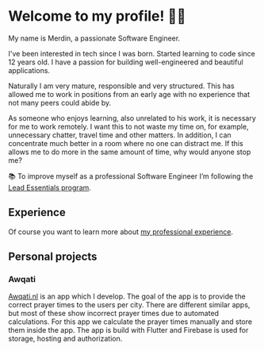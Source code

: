 # Welcome to my profile! 👋🏻 

My name is Merdin, a passionate Software Engineer.

I've been interested in tech since I was born. Started learning to code since 12 years old. I have a passion for building well-engineered and beautiful applications.

Naturally I am very mature, responsible and very structured. This has allowed me to work in positions from an early age with no experience that not many peers could abide by.

As someone who enjoys learning, also unrelated to his work, it is necessary for me to work remotely. I want this to not waste my time on, for example, unnecessary chatter, travel time and other matters. In addition, I can concentrate much better in a room where no one can distract me. If this allows me to do more in the same amount of time, why would anyone stop me?

📚 To improve myself as a professional Software Engineer I’m following the [Lead Essentials program](https://iosacademy.essentialdeveloper.com/p/ios-lead-essentials/).

## Experience
Of course you want to learn more about [my professional experience](https://github.com/Merdin/resume).

## Personal projects
### Awqati
[Awqati.nl](https://awqati.nl) is an app which I develop. The goal of the app is to provide the correct prayer times to the users per city. There are different similar apps, but most of these show incorrect prayer times due to automated calculations. For this app we calculate the prayer times manually and store them inside the app.
The app is build with Flutter and Firebase is used for storage, hosting and authorization.
